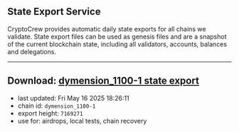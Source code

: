 ## State Export Service
CryptoCrew provides automatic daily state exports for all chains we validate. State export files can be used as genesis files and are a snapshot of the current blockchain state, including all validators, accounts, balances and delegations.

---
**Download: [dymension_1100-1 state export](https://dl-eu2.ccvalidators.com/SERVICE/dymension/dymension_1100-1_export_7169271.json)**
---

- last updated: Fri May 16 2025 18:26:11
- chain id: `dymension_1100-1`
- export height: `7169271`
- use for: airdrops, local tests, chain recovery

